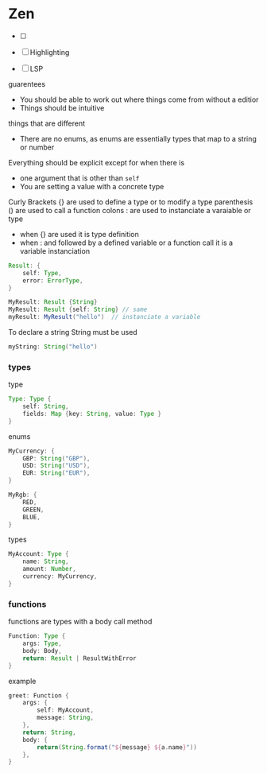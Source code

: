 


<!-- grammar for zen -->

# Zen
- [ ] 
- [ ] Highlighting
- [ ] LSP


guarentees
- You should be able to work out where things come from without a editior
- Things should be intuitive

things that are different
- There are no enums, as enums are essentially types that map to a string or number

Everything should be explicit except for when there is 
- one argument that is other than ``self``
- You are setting a value with a concrete type

Curly Brackets {} are used to define a type or to modify a type
parenthesis () are used to call a function
colons : are used to instanciate a varaiable or type
- when {} are used it is type definition
- when : and followed by a defined variable or a function call it is a variable instanciation


```groovy
Result: {
    self: Type,
    error: ErrorType,
}

MyResult: Result {String}
MyResult: Result {self: String} // same
myResult: MyResult("hello")  // instanciate a variable
```

To declare a string String must be used
```groovy
myString: String("hello")
```

### types
type
```groovy
Type: Type {
    self: String,
    fields: Map {key: String, value: Type }
}
```
enums 
```groovy
MyCurrency: {
    GBP: String("GBP"),
    USD: String("USD"),
    EUR: String("EUR"),
}

MyRgb: {
    RED,
    GREEN,
    BLUE,
}
```

types
```groovy
MyAccount: Type {
    name: String,
    amount: Number,
    currency: MyCurrency,
}
```

### functions
functions are types with a body call method
```groovy
Function: Type {
    args: Type,
    body: Body,
    return: Result | ResultWithError
}
```
example 
```groovy
greet: Function {
    args: {
        self: MyAccount,
        message: String,
    },
    return: String,
    body: {
        return(String.format("${message} ${a.name}"))
    },
}

```
